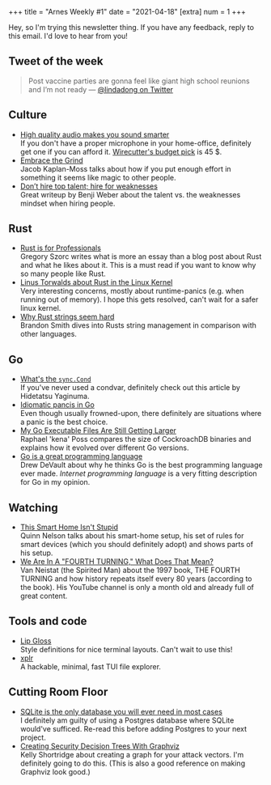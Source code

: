 +++
title = "Arnes Weekly #1"
date = "2021-04-18"
[extra]
num = 1
+++

Hey, so I'm trying this newsletter thing. If you have any feedback, reply to this email. I'd love to hear from you!

## Tweet of the week
> Post vaccine parties are gonna feel like giant high school reunions and I’m not ready
> — [@lindadong on Twitter](https://twitter.com/lindadong/status/1382367482795618306)

## Culture
* [High quality audio makes you sound smarter](https://tips.ariyh.com/p/good-sound-quality-smarter)  
If you don't have a proper microphone in your home-office, definitely get one if you can afford it. [Wirecutter's budget pick](https://www.nytimes.com/wirecutter/reviews/the-best-usb-microphone/) is 45 $.
* [Embrace the Grind](https://jacobian.org/2021/apr/7/embrace-the-grind)  
Jacob Kaplan-Moss talks about how if you put enough effort in something it seems like magic to other people.
* [Don’t hire top talent; hire for weaknesses](https://benjiweber.co.uk/blog/2021/04/10/dont-hire-top-talent-hire-for-weaknesses/)  
Great writeup by Benji Weber about the talent vs. the weaknesses mindset when hiring people.

## Rust
* [Rust is for Professionals](https://gregoryszorc.com/blog/2021/04/13/rust-is-for-professionals)  
Gregory Szorc writes what is more an essay than a blog post about Rust and what he likes about it. This is a must read if you want to know why so many people like Rust.
* [Linus Torwalds about Rust in the Linux Kernel](https://lkml.org/lkml/2021/4/14/1099)  
Very interesting concerns, mostly about runtime-panics (e.g. when running out of memory). I hope this gets resolved, can't wait for a safer linux kernel.
* [Why Rust strings seem hard](https://www.brandons.me/blog/why-rust-strings-seem-hard)  
Brandon Smith dives into Rusts string management in comparison with other languages. 

## Go
* [What's the `sync.Cond`](https://dtyler.io/articles/2021/04/13/sync_cond)  
If you've never used a condvar, definitely check out this article by Hidetatsu Yaginuma. 
* [Idiomatic pancis in Go](https://stonecode.ca/idiomatic-panics/)  
Even though usually frowned-upon, there definitely are situations where a panic is the best choice.
* [My Go Executable Files Are Still Getting Larger](https://www.cockroachlabs.com/blog/go-file-size-update)  
Raphael 'kena' Poss compares the size of CockroachDB binaries and explains how it evolved over different Go versions.
* [Go is a great programming language](https://drewdevault.com/2021/04/02/Go-is-a-great-language.html)  
Drew DeVault about why he thinks Go is the best programming language ever made. _Internet programming language_ is a very fitting description for Go in my opinion.

## Watching
* [This Smart Home Isn't Stupid](https://youtu.be/85yH56DS5mg)  
Quinn Nelson talks about his smart-home setup, his set of rules for smart devices (which you should definitely adopt) and shows parts of his setup.
* [We Are In A "FOURTH TURNING," What Does That Mean?](https://youtu.be/xeVyfiP0cLk)  
Van Neistat (the Spirited Man) about the 1997 book, THE FOURTH TURNING and how history repeats itself every 80 years (according to the book). His YouTube channel is only a month old and already full of great content.

## Tools and code
* [Lip Gloss](https://github.com/charmbracelet/lipgloss)  
Style definitions for nice terminal layouts. Can't wait to use this!
* [xplr](https://github.com/sayanarijit/xplr)  
A hackable, minimal, fast TUI file explorer.

## Cutting Room Floor
* [SQLite is the only database you will ever need in most cases](https://unixsheikh.com/articles/sqlite-the-only-database-you-will-ever-need-in-most-cases.html)  
I definitely am guilty of using a Postgres database where SQLite would've sufficed. Re-read this before adding Postgres to your next project.
* [Creating Security Decision Trees With Graphviz](https://swagitda.com/blog/posts/security-decision-trees-with-graphviz)  
Kelly Shortridge about creating a graph for your attack vectors. I'm definitely going to do this. (This is also a good reference on making Graphviz look good.)